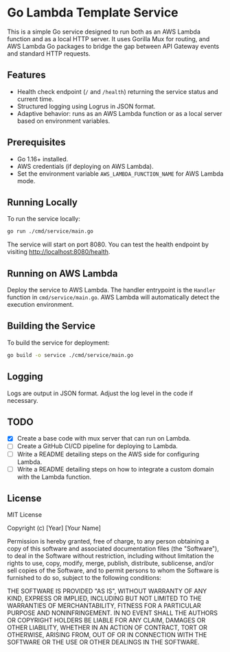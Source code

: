 # Go Lambda Template Service

This is a simple Go service designed to run both as an AWS Lambda function and as a local HTTP server. It uses Gorilla Mux for routing, and AWS Lambda Go packages to bridge the gap between API Gateway events and standard HTTP requests.

## Features

- Health check endpoint (`/` and `/health`) returning the service status and current time.
- Structured logging using Logrus in JSON format.
- Adaptive behavior: runs as an AWS Lambda function or as a local server based on environment variables.

## Prerequisites

- Go 1.16+ installed.
- AWS credentials (if deploying on AWS Lambda).
- Set the environment variable `AWS_LAMBDA_FUNCTION_NAME` for AWS Lambda mode.

## Running Locally

To run the service locally:

```bash
go run ./cmd/service/main.go
```

The service will start on port 8080. You can test the health endpoint by visiting [http://localhost:8080/health](http://localhost:8080/health).

## Running on AWS Lambda

Deploy the service to AWS Lambda. The handler entrypoint is the `Handler` function in `cmd/service/main.go`. AWS Lambda will automatically detect the execution environment.

## Building the Service

To build the service for deployment:

```bash
go build -o service ./cmd/service/main.go
```

## Logging

Logs are output in JSON format. Adjust the log level in the code if necessary.

## TODO

- [x] Create a base code with mux server that can run on Lambda.
- [ ] Create a GitHub CI/CD pipeline for deploying to Lambda.
- [ ] Write a README detailing steps on the AWS side for configuring Lambda.
- [ ] Write a README detailing steps on how to integrate a custom domain with the Lambda function.

## License

MIT License

Copyright (c) [Year] [Your Name]

Permission is hereby granted, free of charge, to any person obtaining a copy
of this software and associated documentation files (the "Software"), to deal
in the Software without restriction, including without limitation the rights
to use, copy, modify, merge, publish, distribute, sublicense, and/or sell
copies of the Software, and to permit persons to whom the Software is
furnished to do so, subject to the following conditions:

THE SOFTWARE IS PROVIDED "AS IS", WITHOUT WARRANTY OF ANY KIND, EXPRESS OR
IMPLIED, INCLUDING BUT NOT LIMITED TO THE WARRANTIES OF MERCHANTABILITY,
FITNESS FOR A PARTICULAR PURPOSE AND NONINFRINGEMENT. IN NO EVENT SHALL THE
AUTHORS OR COPYRIGHT HOLDERS BE LIABLE FOR ANY CLAIM, DAMAGES OR OTHER
LIABILITY, WHETHER IN AN ACTION OF CONTRACT, TORT OR OTHERWISE, ARISING FROM,
OUT OF OR IN CONNECTION WITH THE SOFTWARE OR THE USE OR OTHER DEALINGS IN THE
SOFTWARE.
